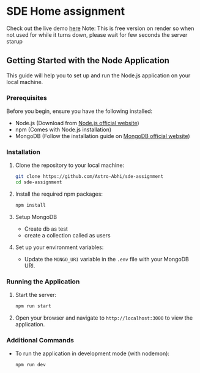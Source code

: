 # SDE Home assignment

Check out the live demo [here](https://sde-assignment.onrender.com)
Note: This is free version on render so when not used for while it turns down, please wait for few seconds the server starup

## Getting Started with the Node Application

This guide will help you to set up and run the Node.js application on your local machine.

### Prerequisites

Before you begin, ensure you have the following installed:
- Node.js (Download from [Node.js official website](https://nodejs.org/))
- npm (Comes with Node.js installation)
- MongoDB (Follow the installation guide on [MongoDB official website](https://www.mongodb.com/try/download/community))

### Installation

1. Clone the repository to your local machine:
   ```bash
   git clone https://github.com/Astro-Abhi/sde-assignment
   cd sde-assignment
   ```

2. Install the required npm packages:
   ```bash
   npm install
   ```

3. Setup MongoDB
    - Create db as test
    - create a collection called as users

3. Set up your environment variables:
   - Update the `MONGO_URI` variable in the `.env` file with your MongoDB URI.

### Running the Application

1. Start the server:
   ```bash
   npm run start
   ```

2. Open your browser and navigate to `http://localhost:3000` to view the application.

### Additional Commands

- To run the application in development mode (with nodemon):
  ```bash
  npm run dev
  ```

